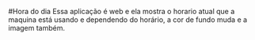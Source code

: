 #Hora do dia
Essa aplicação é web e ela mostra o horario atual que a maquina está usando e dependendo do horário, a cor de fundo muda e a imagem também.
